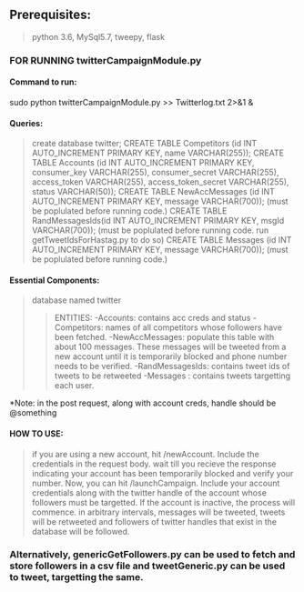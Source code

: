 
## Prerequisites: 
>python 3.6,
>MySql5.7,
>tweepy,
>flask


### FOR RUNNING twitterCampaignModule.py

#### Command to run: 

sudo python twitterCampaignModule.py >> Twitterlog.txt 2>&1 &

#### Queries:

>create database twitter;
>CREATE TABLE Competitors (id INT AUTO_INCREMENT PRIMARY KEY, name VARCHAR(255));
>CREATE TABLE Accounts (id INT AUTO_INCREMENT PRIMARY KEY, consumer_key VARCHAR(255), consumer_secret VARCHAR(255), access_token VARCHAR(255), access_token_secret VARCHAR(255), status VARCHAR(50));
>CREATE TABLE NewAccMessages (id INT AUTO_INCREMENT PRIMARY KEY, message VARCHAR(700));   (must be poplulated before running code.)
>CREATE TABLE RandMessagesIds(id INT AUTO_INCREMENT PRIMARY KEY, msgId VARCHAR(700));     (must be poplulated before running code. run getTweetIdsForHastag.py to do so)
>CREATE TABLE Messages (id INT AUTO_INCREMENT PRIMARY KEY, message VARCHAR(700));          (must be poplulated before running code.)


#### Essential Components:

>database named twitter
>>ENTITIES:
-Accounts: contains acc creds and status
-Competitors: names of all competitors whose followers have been fetched.
-NewAccMessages: populate this table with about 100 messages. These messages will be tweeted from a new account until it is temporarily blocked and phone number needs to be verified. 
-RandMessagesIds: contains tweet ids of tweets to be retweeted
-Messages : contains tweets targetting each user.

*Note: in the post request, along with account creds, handle should be @something

#### HOW TO USE:

>if you are using a new account, hit /newAccount. Include the credentials in the request body.
>wait till you recieve the response indicating your account has been temporarily blocked and verify your number.
>Now, you can hit /launchCampaign. Include your account credentials along with the twitter handle of the account whose followers must be targetted. If the account is inactive, the process will commence.
>in arbitrary intervals, messages will be tweeted, tweets will be retweeted and followers of twitter handles that exist in the database will be followed. 

### Alternatively, genericGetFollowers.py can be used to fetch and store followers in a csv file and tweetGeneric.py can be used to tweet, targetting the same.
